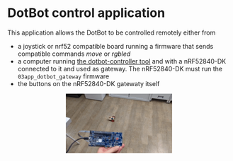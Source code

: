 # DotBot control application

This application allows the DotBot to be controlled remotely either from
- a joystick or nrf52 compatible board running a firmware that sends compatible
  commands _move_ or _rgbled_
- a computer running [the dotbot-controller tool](https://github.com/DotBots/PyDotBot)
and with a nRF52840-DK connected to it and used as gateway. The nRF52840-DK must run the
`03app_dotbot_gateway` firmware
- the buttons on the nRF52840-DK gatewaty itself

<p align="center">
  <img src="https://github.com/DotBots/DotBot-firmware/blob/main/static/03app_dotbot.gif?raw=true" alt="dotbot app demo"/>
</p>
